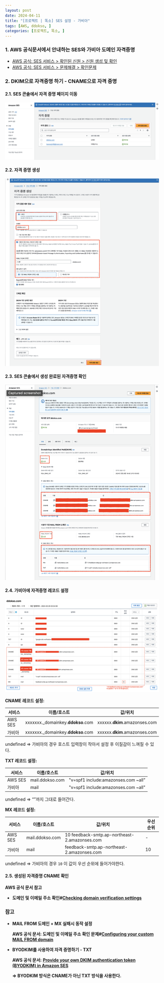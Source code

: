 ```yaml
---
layout: post
date: 2024-04-11
title: "[프로젝트 | 똑소] SES 설정 - 가비아"
tags: [AWS, ddokso, ]
categories: [프로젝트, 똑소, ]
---
```




### 1. AWS 공식문서에서 안내하는 SES와 가비아 도메인 자격증명

- [AWS 공식: SES 서비스 > 확인된 신원 > 신원 생성 및 확인](https://docs.aws.amazon.com/ses/latest/dg/creating-identities.html#just-verify-email-proc)
- [AWS 공식: SES 서비스 > 문제해결 > 확인문제](https://docs.aws.amazon.com/ses/latest/dg/troubleshoot-verification.html#troubleshoot-verification-domain-dns)


### **2. DKIM으로 자격증명 하기 -** CNAME으로 자격 증명



#### 2.1. SES 콘솔에서 자격 증명 페이지 이동


![0](/assets/img/2024-04-11-프로젝트--똑소-SES-설정---가비아.md/0.png)



#### 2.2. 자격 증명 생성


![1](/assets/img/2024-04-11-프로젝트--똑소-SES-설정---가비아.md/1.png)



#### 2.3. SES 콘솔에서 생성 완료된 자격증명 확인


![2](/assets/img/2024-04-11-프로젝트--똑소-SES-설정---가비아.md/2.png)



#### 2.4. 가비아에 자격증명 레코드 설정


![3](/assets/img/2024-04-11-프로젝트--똑소-SES-설정---가비아.md/3.png)


**CNAME 레코드 설정:** 


| 서비스     | 이름/호스트                            | 값/위치                          |
| ------- | --------------------------------- | ----------------------------- |
| AWS SES | xxxxxxx._domainkey.**ddokso**.com | xxxxxx.**dkim**.amazonses.com |
| 가비아     | xxxxxxx._domainkey.**ddokso**.com | xxxxxx.**dkim**.amazonses.com |

undefined
⇒ 가비아의 경우 호스트 입력창이 작아서 설정 후 이질감이 느껴질 수 있다.


**TXT 레코드 설정:** 


| 서비스     | 이름/호스트          | 값/위치                                |
| ------- | --------------- | ----------------------------------- |
| AWS SES | mail.ddokso.com | "v=spf1 include:amazonses.com ~all” |
| 가비아     | mail            | "v=spf1 include:amazonses.com ~all" |

undefined
⇒ “”까지 그대로 들어간다.


**MX 레코드 설정:** 


| 서비스     | 이름/호스트          | 값/위치                                          | 우선순위 |
| ------- | --------------- | --------------------------------------------- | ---- |
| AWS SES | mail.ddokso.com | 10 feedback-smtp.ap-northeast-2.amazonses.com | -    |
| 가비아     | mail            | feedback-smtp.ap-northeast-2.amazonses.com    | 10   |

undefined
⇒ 가비아의 경우 `10` 이 값이 우선 순위에 들어가야한다.



#### 2.5. 생성된 자격증명 CNAME 확인 


**AWS 공식 문서 참고**

- **도메인 및 이메일 주소 확인#**[**Checking domain verification settings**](https://docs.aws.amazon.com/ses/latest/dg/troubleshoot-verification.html#troubleshoot-verification-domain-dns)


### 참고

- **MAIL FROM 도메인 + MX 실패시 동작 설정**

	**AWS 공식 문서: 도메인 및 이메일 주소 확인 문제#**[**Configuring your custom MAIL FROM domain**](https://docs.aws.amazon.com/ses/latest/dg/mail-from.html#mail-from-set)

- **BYODKIM를 사용하여 자격 증명하기  - TXT**

	**AWS 공식 문서:** [**Provide your own DKIM authentication token (BYODKIM) in Amazon SES**](https://docs.aws.amazon.com/ses/latest/dg/send-email-authentication-dkim-bring-your-own.html)


	**⇒ BYODKIM 방식은 CNAME가 아닌 TXT 방식을 사용한다.**

